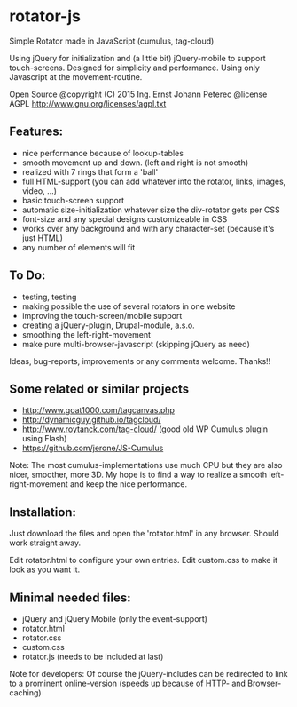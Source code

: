 # rotator-js
Simple Rotator made in JavaScript (cumulus, tag-cloud)

Using jQuery for initialization and (a little bit) jQuery-mobile to support touch-screens.
Designed for simplicity and performance. Using only Javascript at the movement-routine.

Open Source
@copyright (C) 2015 Ing. Ernst Johann Peterec
@license AGPL <http://www.gnu.org/licenses/agpl.txt>

## Features:

* nice performance because of lookup-tables
* smooth movement up and down. (left and right is not smooth)
* realized with 7 rings that form a 'ball'
* full HTML-support (you can add whatever into the rotator, links, images, video, ...)
* basic touch-screen support
* automatic size-initialization whatever size the div-rotator gets per CSS
* font-size and any special designs customizeable in CSS
* works over any background and with any character-set (because it's just HTML)
* any number of elements will fit

## To Do:

* testing, testing
* making possible the use of several rotators in one website 
* improving the touch-screen/mobile support
* creating a jQuery-plugin, Drupal-module, a.s.o.
* smoothing the left-right-movement
* make pure multi-browser-javascript (skipping jQuery as need)

Ideas, bug-reports, improvements or any comments welcome. Thanks!!

## Some related or similar projects

* http://www.goat1000.com/tagcanvas.php
* http://dynamicguy.github.io/tagcloud/
* http://www.roytanck.com/tag-cloud/ (good old WP Cumulus plugin using Flash)
* https://github.com/jerone/JS-Cumulus
 
Note: The most cumulus-implementations use much CPU but they are also nicer, smoother, more 3D. My hope is to find a way to realize a smooth left-right-movement and keep the nice performance.  

## Installation:

Just download the files and open the 'rotator.html' in any browser. Should work straight away.

Edit rotator.html to configure your own entries. Edit custom.css to make it look as you want it. 

## Minimal needed files:

* jQuery and jQuery Mobile (only the event-support) 
* rotator.html
* rotator.css
* custom.css
* rotator.js  (needs to be included at last)

Note for developers: Of course the jQuery-includes can be redirected to link to a prominent online-version (speeds up because of HTTP- and Browser-caching)












